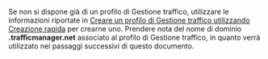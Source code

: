 Se non si dispone già di un profilo di Gestione traffico, utilizzare le informazioni riportate in [Creare un profilo di Gestione traffico utilizzando Creazione rapida](/library/windowsazure/dn339012.aspx) per crearne uno. Prendere nota del nome di dominio **.trafficmanager.net** associato al profilo di Gestione traffico, in quanto verrà utilizzato nei passaggi successivi di questo documento.

<!---HONumber=July15_HO3-->